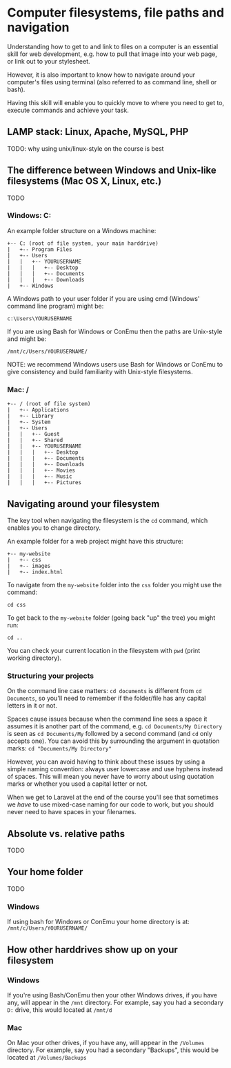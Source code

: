 # Computer filesystems, file paths and navigation

Understanding how to get to and link to files on a computer is an essential skill for web development, e.g. how to pull that image into your web page, or link out to your stylesheet.

However, it is also important to know how to navigate around your computer's files using terminal (also referred to as command line, shell or bash).

Having this skill will enable you to quickly move to where you need to get to, execute commands and achieve your task.

## LAMP stack: Linux, Apache, MySQL, PHP

TODO: why using unix/linux-style on the course is best


## The difference between Windows and Unix-like filesystems (Mac OS X, Linux, etc.)

TODO

### Windows: C:

An example folder structure on a Windows machine:

```
+-- C: (root of file system, your main harddrive)
|   +-- Program Files
|   +-- Users
|   |   +-- YOURUSERNAME
|   |   |   +-- Desktop
|   |   |   +-- Documents
|   |   |   +-- Downloads
|   +-- Windows
```

A Windows path to your user folder if you are using cmd (Windows' command line program) might be:

`c:\Users\YOURUSERNAME`

If you are using Bash for Windows or ConEmu then the paths are Unix-style and might be:

`/mnt/c/Users/YOURUSERNAME/`

NOTE: we recommend Windows users use Bash for Windows or ConEmu to give consistency and build familiarity with Unix-style filesystems.

### Mac: /

```
+-- / (root of file system)
|   +-- Applications
|   +-- Library
|   +-- System
|   +-- Users
|   |   +-- Guest
|   |   +-- Shared
|   |   +-- YOURUSERNAME
|   |   |   +-- Desktop
|   |   |   +-- Documents
|   |   |   +-- Downloads
|   |   |   +-- Movies
|   |   |   +-- Music
|   |   |   +-- Pictures
```

## Navigating around your filesystem

The key tool when navigating the filesystem is the `cd` command, which enables you to change directory.

An example folder for a web project might have this structure:

```
+-- my-website
|   +-- css
|   +-- images
|   +-- index.html
```

To navigate from the `my-website` folder into the `css` folder you might use the command:

`cd css`

To get back to the `my-website` folder (going back "up" the tree) you might run:

`cd ..`

You can check your current location in the filesystem with `pwd` (print working directory).

### Structuring your projects

On the command line case matters: `cd documents` is different from `cd Documents`, so you'll need to remember if the folder/file has any capital letters in it or not.

Spaces cause issues because when the command line sees a space it assumes it is another part of the command, e.g. `cd Documents/My Directory` is seen as `cd Documents/My` followed by a second command (and `cd` only accepts one). You can avoid this by surrounding the argument in quotation marks: `cd "Documents/My Directory"`

However, you can avoid having to think about these issues by using a simple naming convention: always user lowercase and use hyphens instead of spaces. This will mean you never have to worry about using quotation marks or whether you used a capital letter or not.

When we get to Laravel at the end of the course you'll see that sometimes we *have* to use mixed-case naming for our code to work, but you should never need to have spaces in your filenames.

## Absolute vs. relative paths

TODO

## Your home folder

TODO


### Windows

If using bash for Windows or ConEmu your home directory is at: `/mnt/c/Users/YOURUSERNAME/`

## How other harddrives show up on your filesystem

### Windows

If you're using Bash/ConEmu then your other Windows drives, if you have any, will appear in the `/mnt` directory. For example, say you had a secondary `D:` drive, this would located at `/mnt/d`

### Mac

On Mac your other drives, if you have any, will appear in the `/Volumes` directory. For example, say you had a secondary "Backups", this would be located at `/Volumes/Backups`
